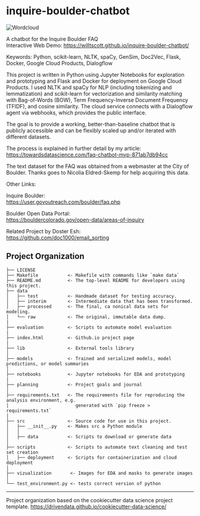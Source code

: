 inquire-boulder-chatbot
==============================
![Wordcloud](vizualization/logo_cloud.png "FAQ Wordcloud")

A chatbot for the Inquire Boulder FAQ<br>
Interactive Web Demo: https://willtscott.github.io/inquire-boulder-chatbot/

Keywords: Python, scikit-learn, NLTK, spaCy, GenSim, Doc2Vec, Flask, Docker, Google Cloud Products, Dialogflow

This project is written in Python using Jupyter Notebooks for exploration and prototyping and Flask and Docker for deployment on Google Cloud Products. I used NLTK and spaCy for NLP (including tokenizing and lemmatization) and scikit-learn for vectorization and similarity matching with Bag-of-Words (BOW), Term Frequency-Inverse Document Frequency (TFIDF), and cosine similarity. The cloud service connects with a Dialogflow agent via webhooks, which provides the public interface.

The goal is to provide a working, better-than-baseline chatbot that is publicly accessible and can be flexibly scaled up and/or iterated with different datasets.

The process is explained in further detail by my article:
https://towardsdatascience.com/faq-chatbot-mvp-871ab7db94cc

The text dataset for the FAQ was obtained from a webmaster at the City of Boulder. Thanks goes to Nicolia Eldred-Skemp for help acquiring this data. 

Other Links:<br>

Inquire Boulder:<br>
https://user.govoutreach.com/boulder/faq.php

Boulder Open Data Portal:<br>
https://bouldercolorado.gov/open-data/areas-of-inquiry

Related Project by Doster Esh:<br>
https://github.com/doc1000/email_sorting


Project Organization
------------

    ├── LICENSE
    ├── Makefile           <- Makefile with commands like `make data`
    ├── README.md          <- The top-level README for developers using this project.
    ├── data
    │   ├── test           <- Handmade dataset for testing accuracy.
    │   ├── interim        <- Intermediate data that has been transformed.
    │   ├── processed      <- The final, ca nonical data sets for modeling.
    │   └── raw            <- The original, immutable data dump.
    |
    ├── evaluation         <- Scripts to automate model evaluation
    |
    ├── index.html         <- Github.io project page 
    |
    ├── lib                <- External tools library
    │
    ├── models             <- Trained and serialized models, model predictions, or model summaries
    │
    ├── notebooks          <- Jupyter notebooks for EDA and prototyping
    |   
    ├── planning           <- Project goals and journal
    │
    ├── requirements.txt   <- The requirements file for reproducing the analysis environment, e.g.
    │                         generated with `pip freeze > requirements.txt`
    │
    ├── src                <- Source code for use in this project.
    │   ├── __init__.py    <- Makes src a Python module
    │   │
    │   ├── data           <- Scripts to download or generate data
    │
    ├── scripts            <- Scripts to automate text cleaning and test set creation
    │   ├── deployment     <- Scripts for containerization and cloud deployment   
    │    
    ├── vizualization       <- Images for EDA and masks to generate images
    │
    └── test_environment.py <- tests correct version of python

--------

Project organization based on the cookiecutter data science project template.
https://drivendata.github.io/cookiecutter-data-science/
